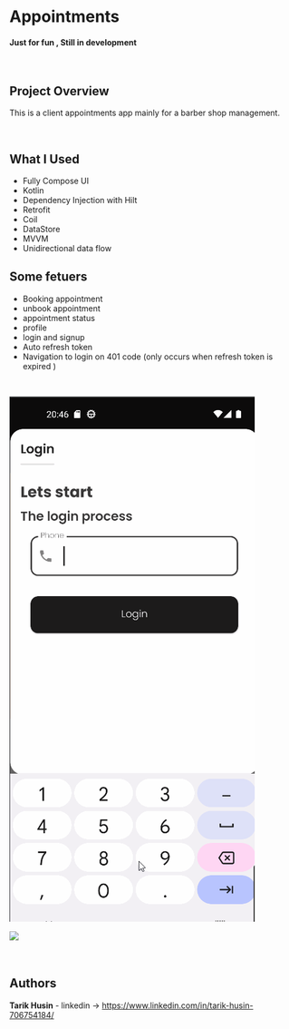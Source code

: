 

# Appointments

#### Just for fun , Still in development

</br>

## Project Overview

This is a client appointments app mainly for a barber shop management.

</br>

## What I Used

- Fully Compose UI
- Kotlin
- Dependency Injection with Hilt
- Retrofit
- Coil
- DataStore
- MVVM
- Unidirectional data flow

## Some fetuers

- Booking appointment
- unbook appointment
- appointment status
- profile
- login and signup
- Auto refresh token
- Navigation to login on 401 code (only occurs when refresh token is expired )


</br>


![](imgs/booking_system2.gif)


![](https://drive.google.com/file/d/12nh7Vls2zsgXyXLN5HFMdYjdT1bq0pi4/view?usp=sharing)

</br>

## Authors

**Tarik Husin**  - linkedin -> https://www.linkedin.com/in/tarik-husin-706754184/

